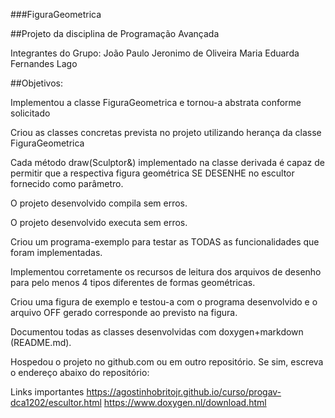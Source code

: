 ###FiguraGeometrica

##Projeto da disciplina de Programação Avançada

Integrantes do Grupo:
João Paulo Jeronimo de Oliveira
Maria Eduarda Fernandes Lago

##Objetivos:

Implementou a classe FiguraGeometrica e tornou-a abstrata conforme solicitado

Criou as classes concretas prevista no projeto utilizando herança da classe FiguraGeometrica

Cada método draw(Sculptor&) implementado na classe derivada é capaz de permitir que a respectiva figura geométrica SE DESENHE no escultor fornecido como parâmetro.

O projeto desenvolvido compila sem erros.

O projeto desenvolvido executa sem erros.

Criou um programa-exemplo para testar as TODAS as funcionalidades que foram implementadas.

Implementou corretamente os recursos de leitura dos arquivos de desenho para pelo menos 4 tipos diferentes de formas geométricas.

Criou uma figura de exemplo e testou-a com o programa desenvolvido e o arquivo OFF gerado corresponde ao previsto na figura.

Documentou todas as classes desenvolvidas com doxygen+markdown (README.md).

Hospedou o projeto no github.com ou em outro repositório. 
Se sim, escreva o endereço abaixo do repositório:

Links importantes
https://agostinhobritojr.github.io/curso/progav-dca1202/escultor.html
https://www.doxygen.nl/download.html
